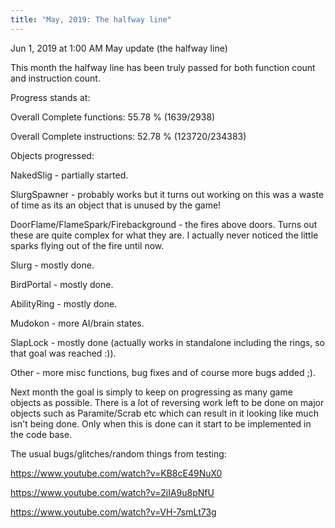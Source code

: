 ```yaml
---
title: "May, 2019: The halfway line"
---
```


Jun 1, 2019 at 1:00 AM
May update (the halfway line)

This month the halfway line has been truly passed for both function count and instruction count.


Progress stands at:

 Overall Complete functions: 55.78 % (1639/2938)

Overall Complete instructions: 52.78 % (123720/234383)  


Objects progressed:

NakedSlig - partially started.

SlurgSpawner - probably works but it turns out working on this was a waste of time as its an object that is unused by the game!

DoorFlame/FlameSpark/Firebackground - the fires above doors. Turns out these are quite complex for what they are. I actually never noticed the little sparks flying out of the fire until now.

Slurg - mostly done.

BirdPortal - mostly done.

AbilityRing - mostly done.

Mudokon - more AI/brain states.

SlapLock - mostly done (actually works in standalone including the rings, so that goal was reached :)).

Other - more misc functions, bug fixes and of course more bugs added ;).

Next month the goal is simply to keep on progressing as many game objects as possible. There is a lot of reversing work left to be done on major objects such as Paramite/Scrab etc which can result in it looking like much isn't being done. Only when this is done can it start to be implemented in the code base.


The usual bugs/glitches/random things from testing:


 https://www.youtube.com/watch?v=KB8cE49NuX0 

 https://www.youtube.com/watch?v=2jIA9u8pNfU 

 https://www.youtube.com/watch?v=VH-7smLt73g 

